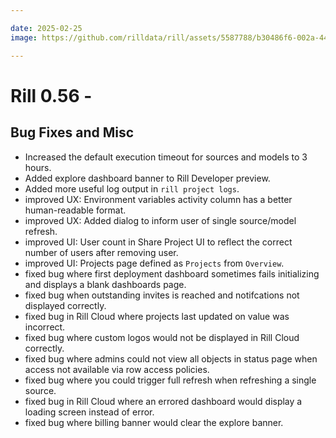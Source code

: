 ```yaml
---

date: 2025-02-25
image: https://github.com/rilldata/rill/assets/5587788/b30486f6-002a-445d-8a1b-955b6ec0066d

---
```


# Rill 0.56 - 

## Bug Fixes and Misc
- Increased the default execution timeout for sources and models to 3 hours.
- Added explore dashboard banner to Rill Developer preview.
- Added more useful log output in `rill project logs`.
- improved UX: Environment variables activity column has a better human-readable format. 
- improved UX: Added dialog to inform user of single source/model refresh.
- improved UI: User count in Share Project UI to reflect the correct number of users after removing user.
- improved UI: Projects page defined as `Projects` from `Overview`.
- fixed bug where first deployment dashboard sometimes fails initializing and displays a blank dashboards page.
- fixed bug when outstanding invites is reached and notifcations not displayed correctly. 
- fixed bug in Rill Cloud where projects last updated on value was incorrect. 
- fixed bug where custom logos would not be displayed in Rill Cloud correctly.
- fixed bug where admins could not view all objects in status page when access not available via row access policies.
- fixed bug where you could trigger full refresh when refreshing a single source.
- fixed bug in Rill Cloud where an errored dashboard would display a loading screen instead of error.
- fixed bug where billing banner would clear the explore banner.